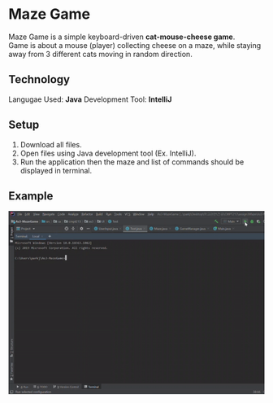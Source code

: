 # Maze Game
Maze Game is a simple keyboard-driven **cat-mouse-cheese game**.  
Game is about a mouse (player) collecting cheese on a maze, while staying away from 3 different cats moving in random direction.  

## Technology
Langugae Used: **Java**
Development Tool: **IntelliJ**

## Setup
1) Download all files.  
2) Open files using Java development tool (Ex. IntelliJ).  
3) Run the application then the maze and list of commands should be displayed in terminal.  

## Example
![Simple Example](MazeGameDemo.gif)
